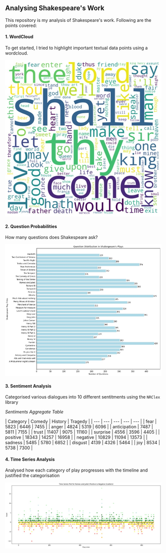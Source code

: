 ## Analysing Shakespeare's Work 

This repository is my analysis of Shakespeare's work. Following are the points covered:


#### 1. WordCloud 
To get started, I tried to highlight important textual data points using a wordcloud.

![WordCloud](https://github.com/pkondrakunta/shakespeare-work-analysis/blob/main/wc.jpg?raw=true)

#### 2. Question Probabilities
How many questions does Shakespeare ask?

![Question Probabilities](https://github.com/pkondrakunta/shakespeare-work-analysis/blob/main/qp.jpg?raw=true)

#### 3. Sentiment Analysis
Categorised various dialogues into 10 different sentitments using the `NRClex` library

*Sentiments Aggregate Table*

| Category | 	Comedy	| History	| Tragedy | 
| --- | --- | ---  | ---  | --- |
| fear	| 5823	| 6446	| 7455 | 
| anger	| 4824	| 5319	| 6096 |
| anticipation	| 7487	| 5811	| 7155 |
| trust	| 11407	| 9075	| 11160 |
| surprise	| 4556	| 3596 | 4405 | 
| positive	| 18343	| 14257	| 16958 | 
| negative	| 10829	| 11094	| 13573 |
| sadness	| 5485	| 5780	| 6852 | 
| disgust	| 4139	| 4326	| 5464 |
| joy	| 8534	| 5738 |	7300 |


#### 4. Time Series Analysis
Analysed how each category of play progresses with the timeline and justified the categorisation

![Time Series Analysis (Romeo & Juliet)](https://github.com/pkondrakunta/shakespeare-work-analysis/blob/main/tsa.jpg?raw=true)
